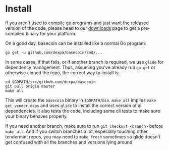 # Install

If you aren't used to compile go programs and just want the released
version of the code, please head to our [downloads](https://tendermint.com/download)
page to get a pre-compiled binary for your platform.

On a good day, basecoin can be installed like a normal Go program:

```
go get -u github.com/dexpa/basecoin/cmd/...
```

In some cases, if that fails, or if another branch is required,
we use `glide` for dependency management.
Thus, assuming you've already run `go get` or otherwise cloned the repo,
the correct way to install is:

```
cd $GOPATH/src/github.com/dexpa/basecoin
git pull origin master
make all
```

This will create the `basecoin` binary in `$GOPATH/bin`.
`make all` implies `make get_vendor_deps` and uses `glide` to install the
correct version of all dependencies. It also tests the code, including
some cli tests to make sure your binary behaves properly.

If you need another branch, make sure to run `git checkout <branch>`
before `make all`. And if you switch branches a lot, especially
touching other tendermint repos, you may need to `make fresh` sometimes
so glide doesn't get confused with all the branches and versions lying around.

